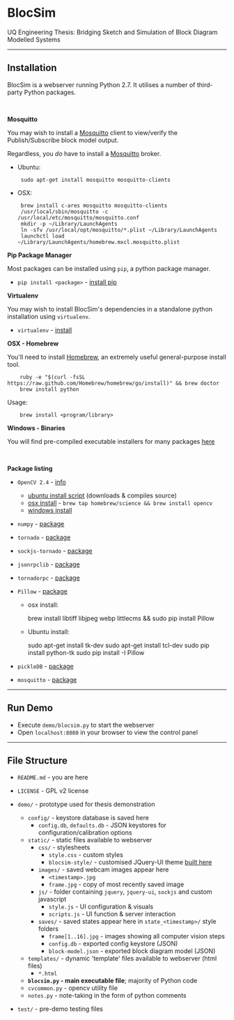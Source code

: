 BlocSim
=======

UQ Engineering Thesis: Bridging Sketch and Simulation of Block Diagram Modelled Systems

----

Installation
------------

BlocSim is a webserver running Python 2.7. It utilises a number of third-party Python packages.

<br/>

**Mosquitto**

You may wish to install a [Mosquitto](http://mosquitto.org) client to view/verify the Publish/Subscribe block model output.

Regardless, you *do* have to install a [Mosquitto](http://mosquitto.org) broker.

 - Ubuntu:

        sudo apt-get install mosquitto mosquitto-clients

 - OSX:

        brew install c-ares mosquitto mosquitto-clients
        /usr/local/sbin/mosquitto -c /usr/local/etc/mosquitto/mosquitto.conf
        mkdir -p ~/Library/LaunchAgents
        ln -sfv /usr/local/opt/mosquitto/*.plist ~/Library/LaunchAgents
        launchctl load ~/Library/LaunchAgents/homebrew.mxcl.mosquitto.plist

**Pip Package Manager**

Most packages can be installed using `pip`, a python package manager.

 - `pip install <package>` - [install pip](http://pip.readthedocs.org/en/latest/installing.html)

**Virtualenv**

You may wish to install BlocSim's dependencies in a standalone python installation using `virtualenv`.

 - `virtualenv` - [install](http://www.pythonforbeginners.com/basics/how-to-use-python-virtualenv)

**OSX - Homebrew**

You'll need to install [Homebrew](http://brew.sh), an extremely useful general-purpose install tool.

        ruby -e "$(curl -fsSL https://raw.github.com/Homebrew/homebrew/go/install)" && brew doctor
        brew install python

Usage:

        brew install <program/library>

**Windows - Binaries**

You will find pre-compiled executable installers for many packages [here](http://www.lfd.uci.edu/~gohlke/pythonlibs/)

<br/>

**Package listing**

- `OpenCV 2.4` - [info](http://opencv.org/)

    - [ubuntu install script](https://help.ubuntu.com/community/OpenCV) (downloads & compiles source)
    - [osx install](http://www.jeffreythompson.org/blog/2013/08/22/update-installing-opencv-on-mac-mountain-lion/) - `brew tap homebrew/science && brew install opencv`
    - [windows install](http://www.lfd.uci.edu/~gohlke/pythonlibs/#opencv)

- `numpy` - [package](http://www.numpy.org/)

- `tornado` - [package](http://www.tornadoweb.org/en/stable/#installation)

- `sockjs-tornado`  - [package](https://github.com/joshmarshall/tornadorpc)

- `jsonrpclib` - [package](https://github.com/joshmarshall/jsonrpclib/)

- `tornadorpc` - [package](https://github.com/joshmarshall/tornadorpc)

- `Pillow` - [package](https://github.com/python-pillow/Pillow)

    - osx install:

        brew install libtiff libjpeg webp littlecms && sudo pip install Pillow

    - Ubuntu install:

        sudo apt-get install tk-dev
        sudo apt-get install tcl-dev
        sudo pip install python-tk
        sudo pip install -I Pillow

- `pickleDB` - [package](https://pythonhosted.org/pickleDB/)

- `mosquitto` - [package](http://mosquitto.org/documentation/python/)

----

Run Demo
--------

 - Execute `demo/blocsim.py` to start the webserver
 - Open `localhost:8080` in your browser to view the control panel

----

File Structure
--------------

 - `README.md` - you are here

 - `LICENSE` - GPL v2 license

 - `demo/` - prototype used for thesis demonstration
    - `config/` - keystore database is saved here
        - `config.db`, `defaults.db` - JSON keystores for configuration/calibration options
    - `static/` - static files available to webserver
        - `css/` - stylesheets
            - `style.css` - custom styles
            - `blocsim-style/` - customised JQuery-UI theme [built here](http://jqueryui.com/download/)
        - `images/` - saved webcam images appear here
            - `<timestamp>.jpg`
            - `frame.jpg` - copy of most recently saved image
        - `js/` - folder containing `jquery`, `jquery-ui`, `sockjs` and custom javascript
            - `style.js` - UI configuration & visuals
            - `scripts.js` - UI function & server interaction
        - `saves/` - saved states appear here in `state_<timestamp>/` style folders
            - `frame[1..16].jpg` - images showing all computer vision steps
            - `config.db` - exported config keystore (JSON)
            - `block-model.json` - exported block diagram model (JSON)
    - `templates/` - dynamic 'template' files available to webserver (html files)
        - `*.html`
    - **`blocsim.py` - main executable file**; majority of Python code
    - `cvcommon.py` - opencv utility file
    - `notes.py` - note-taking in the form of python comments

 - `test/` - pre-demo testing files

